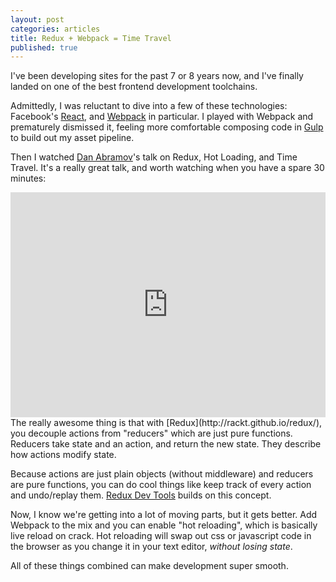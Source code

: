 ```yaml
---
layout: post
categories: articles
title: Redux + Webpack = Time Travel
published: true
---
```


I've been developing sites for the past 7 or 8 years now, and I've finally landed on one of the best frontend development toolchains.

Admittedly, I was reluctant to dive into a few of these technologies: Facebook's [React](https://facebook.github.io/react/), and [Webpack](https://webpack.github.io/) in particular. I played with Webpack and prematurely dismissed it, feeling more comfortable composing code in [Gulp](http://gulpjs.com/) to build out my asset pipeline.

Then I watched [Dan Abramov](https://github.com/gaearon)'s talk on Redux, Hot Loading, and Time Travel. It's a really great talk, and worth watching when you have a spare 30 minutes:

<iframe width="100%" height="360" src="https://www.youtube.com/embed/xsSnOQynTHs" frameborder="0" allowfullscreen></iframe>

<br />
The really awesome thing is that with [Redux](http://rackt.github.io/redux/), you decouple actions from "reducers" which are just pure functions. Reducers take state and an action, and return the new state. They describe how actions modify state.

Because actions are just plain objects (without middleware) and reducers are pure functions, you can do cool things like keep track of every action and undo/replay them. [Redux Dev Tools](https://github.com/gaearon/redux-devtools) builds on this concept.

Now, I know we're getting into a lot of moving parts, but it gets better. Add Webpack to the mix and you can enable "hot reloading", which is basically live reload on crack. Hot reloading will swap out css or javascript code in the browser as you change it in your text editor, *without losing state*.

All of these things combined can make development super smooth. 
